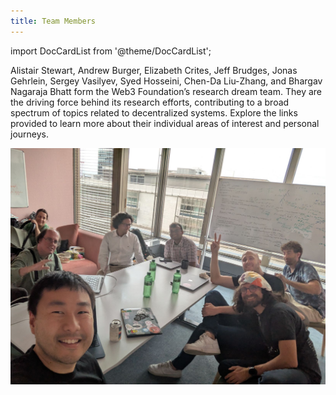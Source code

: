 ```yaml
---
title: Team Members
---
```


import DocCardList from '@theme/DocCardList';

Alistair Stewart, Andrew Burger, Elizabeth Crites, Jeff Brudges, Jonas Gehrlein, Sergey Vasilyev, Syed Hosseini, Chen-Da Liu-Zhang, and Bhargav Nagaraja Bhatt form the Web3 Foundation’s research dream team. They are the driving force behind its research efforts, contributing to a broad spectrum of topics related to decentralized systems. Explore the links provided to learn more about their individual areas of interest and personal journeys.

![](ResearchTeam.jpg)

<DocCardList />
